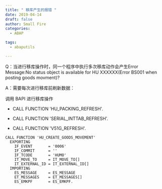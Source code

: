 ```yaml
---
title: " 移库产生的报错 "
date: 2019-04-14
draft: false
author: Small Fire
categories: 
  - ABAP

tags: 
  - abaputils

---
```


Q：当进行移库操作时，同一个程序中执行多次移库动作会产生Error Message:No status object is available for HU  XXXXXX(Error BS001 when posting goods movment)?

A：需要每次进行移库前刷新数据：

调用 BAPI 进行移库操作

- CALL FUNCTION 'HU_PACKING_REFRESH'.
  
- CALL FUNCTION 'SERIAL_INTTAB_REFRESH'.
  
- CALL FUNCTION 'V51G_REFRESH'.

```JS
CALL FUNCTION 'HU_CREATE_GOODS_MOVEMENT'
  EXPORTING
    IF_EVENT       = '0006'
    IF_COMMIT      = ''
    IF_TCODE       = 'HUMO'
    IT_MOVE_TO     = IT_MOVE_TO[]
    IT_EXTERNAL_ID = IT_EXTERNAL_ID[]
  IMPORTING
    ES_MESSAGE     = ES_MESSAGE
    ET_MESSAGES    = ET_MESSAGES[]
    ES_EMKPF       = ES_EMKPF.
```


